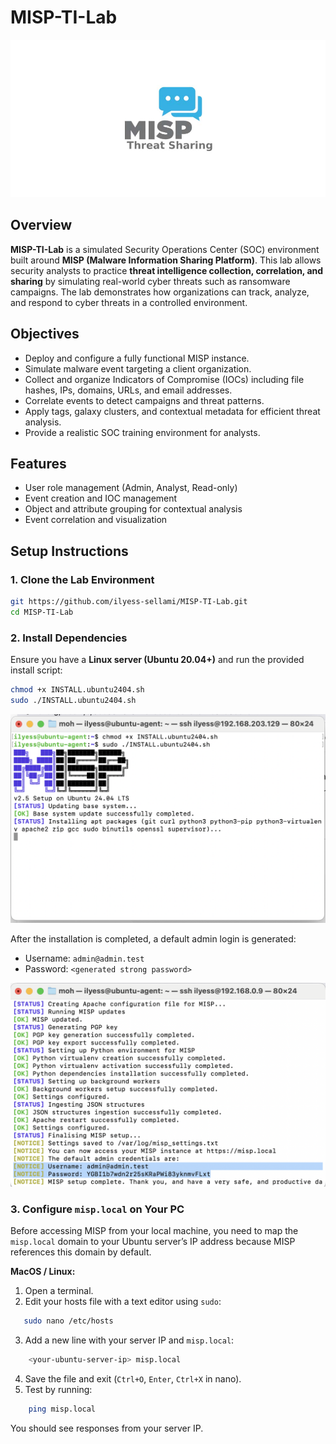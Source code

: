 # MISP-TI-Lab

![MISP Image](/screenshots/misp.png)


## Overview
**MISP-TI-Lab** is a simulated Security Operations Center (SOC) environment built around **MISP (Malware Information Sharing Platform)**. This lab allows security analysts to practice **threat intelligence collection, correlation, and sharing** by simulating real-world cyber threats such as ransomware campaigns. The lab demonstrates how organizations can track, analyze, and respond to cyber threats in a controlled environment.


## Objectives
- Deploy and configure a fully functional MISP instance.
- Simulate malware event targeting a client organization.
- Collect and organize Indicators of Compromise (IOCs) including file hashes, IPs, domains, URLs, and email addresses.
- Correlate events to detect campaigns and threat patterns.
- Apply tags, galaxy clusters, and contextual metadata for efficient threat analysis.
- Provide a realistic SOC training environment for analysts.

## Features
- User role management (Admin, Analyst, Read-only)
- Event creation and IOC management
- Object and attribute grouping for contextual analysis
- Event correlation and visualization


## Setup Instructions

### 1. Clone the Lab Environment  

```bash
git https://github.com/ilyess-sellami/MISP-TI-Lab.git
cd MISP-TI-Lab
```

### 2. Install Dependencies

Ensure you have a **Linux server (Ubuntu 20.04+)** and run the provided install script:

```bash
chmod +x INSTALL.ubuntu2404.sh
sudo ./INSTALL.ubuntu2404.sh
```

![MISP Install](/screenshots/misp_install.png)

After the installation is completed, a default admin login is generated:

- Username: `admin@admin.test`
- Password: `<generated strong password>`

![MISP Default Credentials](/screenshots/misp_default_credentials.png)


### 3. Configure `misp.local` on Your PC

Before accessing MISP from your local machine, you need to map the `misp.local` domain to your Ubuntu server’s IP address because MISP references this domain by default.

**MacOS / Linux:**
1. Open a terminal.
2. Edit your hosts file with a text editor using `sudo`:
```bash
   sudo nano /etc/hosts
```
3. Add a new line with your server IP and `misp.local`:
```bash
    <your-ubuntu-server-ip> misp.local
```
4. Save the file and exit (`Ctrl+O`, `Enter`, `Ctrl+X` in nano).
5. Test by running:
```bash
    ping misp.local
```
You should see responses from your server IP.